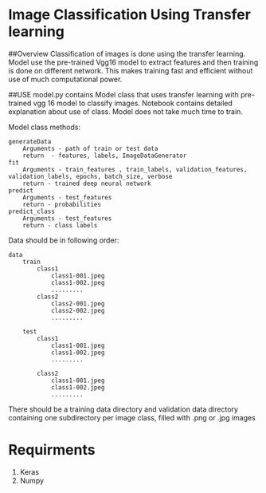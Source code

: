 # Image Classification Using Transfer learning

##Overview
Classification of images is done using the transfer learning. Model use the pre-trained Vgg16 model to extract features and then training is done on different network.
This makes training fast and efficient without use of much computational power.

##USE
model.py contains Model class that uses transfer learning with pre-trained vgg 16 model to classify images. Notebook contains detailed explanation about use of class. Model does not take much time to train.

Model class methods:


	generateData
		Arguments - path of train or test data
		return  - features, labels, ImageDataGenerator
	fit
		Arguments - train_features , train_labels, validation_features, validation_labels, epochs, batch_size, verbose
		return - trained deep neural network
	predict
		Arguments - test_features
		return - probabilities
	predict_class
		Arguments - test_features
		return - class labels


Data should be in following order:


	data
		train
			class1
				class1-001.jpeg
				class1-002.jpeg
				.........
			class2
				class2-001.jpeg
				class2-002.jpeg
				.........

		test
			class1
				class1-001.jpeg
				class1-002.jpeg
				.........

			class2
				class1-001.jpeg
				class1-002.jpeg
				.........


There should be a training data directory and validation data directory containing one subdirectory per image class, filled with .png or .jpg images

# Requirments
1. Keras
2. Numpy
